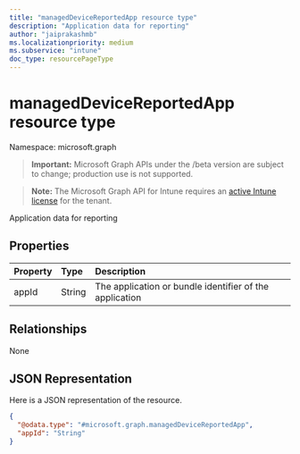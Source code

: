 ```yaml
---
title: "managedDeviceReportedApp resource type"
description: "Application data for reporting"
author: "jaiprakashmb"
ms.localizationpriority: medium
ms.subservice: "intune"
doc_type: resourcePageType
---
```


# managedDeviceReportedApp resource type

Namespace: microsoft.graph
> **Important:** Microsoft Graph APIs under the /beta version are subject to change; production use is not supported.

> **Note:** The Microsoft Graph API for Intune requires an [active Intune license](https://go.microsoft.com/fwlink/?linkid=839381) for the tenant.


Application data for reporting

## Properties
|Property|Type|Description|
|:---|:---|:---|
|appId|String|The application or bundle identifier of the application|

## Relationships
None

## JSON Representation
Here is a JSON representation of the resource.
<!-- {
  "blockType": "resource",
  "@odata.type": "microsoft.graph.managedDeviceReportedApp"
}
-->
``` json
{
  "@odata.type": "#microsoft.graph.managedDeviceReportedApp",
  "appId": "String"
}
```
